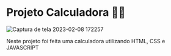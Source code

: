 # Projeto Calculadora 💜🚀 
![Captura de tela 2023-02-08 172257](https://user-images.githubusercontent.com/101029113/217647466-add93a4c-0421-4214-9930-c1cc2d09c726.png)


 Neste projeto foi feita uma calculadora utilizando HTML, CSS e JAVASCRIPT
